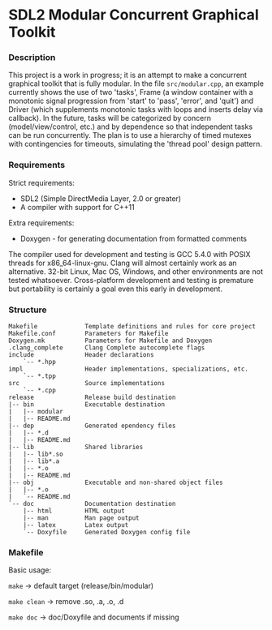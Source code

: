 # SDL2 Modular Concurrent Graphical Toolkit

### Description

This project is a work in progress; it is an attempt to make a concurrent
graphical toolkit that is fully modular. In the file `src/modular.cpp`, an
example currently shows the use of two 'tasks', Frame (a window container with
a monotonic signal progression from 'start' to 'pass', 'error', and 'quit')
and Driver (which supplements monotonic tasks with loops and inserts delay via
callback). In the future, tasks will be categorized by concern
(model/view/control, etc.) and by dependence so that independent tasks can be
run concurrently. The plan is to use a hierarchy of timed mutexes with
contingencies for timeouts, simulating the 'thread pool' design pattern.

### Requirements

Strict requirements:
<ul>
	<li>SDL2 (Simple DirectMedia Layer, 2.0 or greater)
	<li>A compiler with support for C++11
</ul>
Extra requirements:
<ul>
	<li>Doxygen - for generating documentation from formatted comments
</ul>

The compiler used for development and testing is GCC 5.4.0 with POSIX threads
for x86_64-linux-gnu. Clang will almost certainly work as an alternative.
32-bit Linux, Mac OS, Windows, and other environments are not tested
whatsoever. Cross-platform development and testing is premature but
portability is certainly a goal even this early in development.

### Structure

```
Makefile             Template definitions and rules for core project
Makefile.conf        Parameters for Makefile
Doxygen.mk           Parameters for Makefile and Doxygen
.clang_complete      Clang Complete autocomplete flags
include              Header declarations
    `-- *.hpp
impl                 Header implementations, specializations, etc.
    `-- *.tpp
src                  Source implementations 
    `-- *.cpp
release              Release build destination
|-- bin              Executable destination
|   |-- modular
|   |-- README.md
|-- dep              Generated ependency files
|   |-- *.d
|   |-- README.md
|-- lib              Shared libraries
|   |-- lib*.so
|   |-- lib*.a
|   |-- *.o
|   |-- README.md
|-- obj              Executable and non-shared object files
|   |-- *.o
|   `-- README.md
`-- doc              Documentation destination
    |-- html         HTML output
    |-- man          Man page output
    |-- latex        Latex output
    `-- Doxyfile     Generated Doxygen config file
```

### Makefile
Basic usage:

`make` -> default target (release/bin/modular)

`make clean` -> remove .so, .a, .o, .d

`make doc` -> doc/Doxyfile and documents if missing
